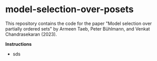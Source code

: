 # model-selection-over-posets

This repository contains the code for the paper "Model selection over partially ordered sets" by Armeen Taeb, Peter Bühlmann, and Venkat Chandrasekaran (2023).

**Instructions**
- sds
